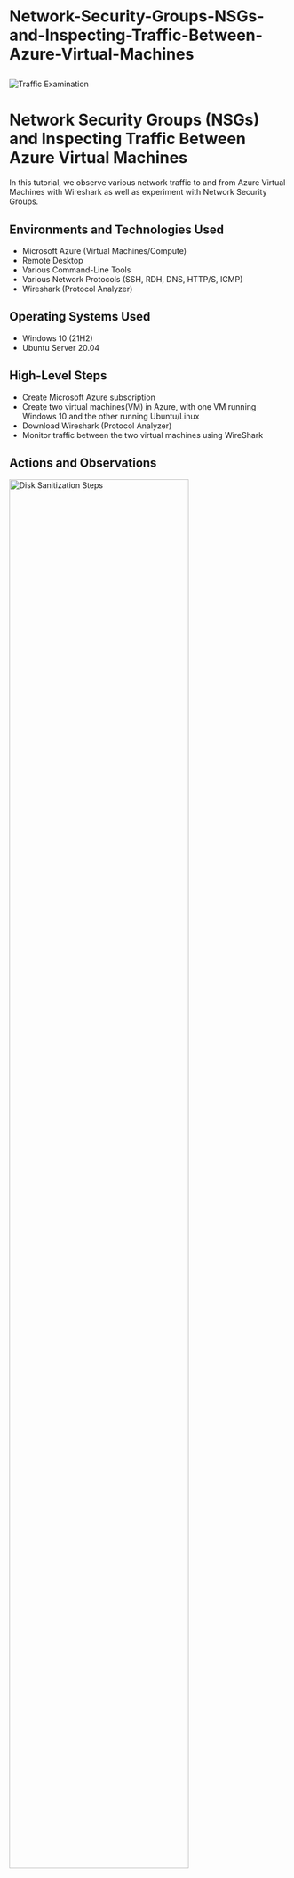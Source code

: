 # Network-Security-Groups-NSGs-and-Inspecting-Traffic-Between-Azure-Virtual-Machines<p align="center">
<img src="https://i.imgur.com/Ua7udoS.png" alt="Traffic Examination"/>
</p>

<h1>Network Security Groups (NSGs) and Inspecting Traffic Between Azure Virtual Machines</h1>
In this tutorial, we observe various network traffic to and from Azure Virtual Machines with Wireshark as well as experiment with Network Security Groups. <br />





<h2>Environments and Technologies Used</h2>

- Microsoft Azure (Virtual Machines/Compute)
- Remote Desktop
- Various Command-Line Tools
- Various Network Protocols (SSH, RDH, DNS, HTTP/S, ICMP)
- Wireshark (Protocol Analyzer)

<h2>Operating Systems Used </h2>

- Windows 10 (21H2)
- Ubuntu Server 20.04

<h2>High-Level Steps</h2>

- Create Microsoft Azure subscription
- Create two virtual machines(VM) in Azure, with one VM running Windows 10 and the other running Ubuntu/Linux 
- Download Wireshark (Protocol Analyzer)
- Monitor traffic between the two virtual machines using WireShark

<h2>Actions and Observations</h2>

<p>
<img src="https://imgur.com/bpheUCG.png" height="80%" width="80%" alt="Disk Sanitization Steps"/>
</p>
<p>
The image above is an example of two virtual machines(VM) that have been created in Microsoft Azure. Notice VM1 is running Windows and VM2 is running Ubuntu/Linux.    
</p>
<br />

<p>
<img src="https://imgur.com/DYBgJkO.png" height="80%" width="80%" alt="Disk Sanitization Steps"/>
</p>
<p>
The image above is using WireShark to monitor a filtered Internet Control Message Protocol(ICMP) ping between VM1(10.0.05) and VM2(10.0.04). Windows PowerShell was used to ping between the two virtual machines.
</p>
<br />

<p>
<img src="https://imgur.com/hpQ8Peg.png" height="80%" width="80%" alt="Disk Sanitization Steps"/>
</p>
<p>
In the image above an inbound security rule is being added to deny any incoming ICMP ping to VM2. Essentinally a firewall is being created in Azure for the VM2 network security group, to deny incoming ping.
</p>
<br />


<img src="https://imgur.com/KWWO8f0.png" height="80%" width="80%" alt="Disk Sanitization Steps"/>
</p>
<p>
The image above shows the result of the inbound security rule being set for VM2 to deny any incoming ICMP ping. Notice VM1(10.0.05) no longer gets a response from VM2(10.0.04)
